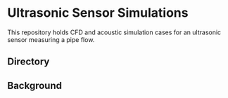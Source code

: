 # Ultrasonic Sensor Simulations

This repository holds CFD and acoustic simulation cases for an ultrasonic sensor measuring a pipe flow.

## Directory

## Background

